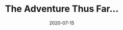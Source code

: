 ---
title: The Adventure Thus Far...
description: Trying to make my first fucking post
date: 2020-07-15
tags:
  - "LMOP"
weight: 1
---
